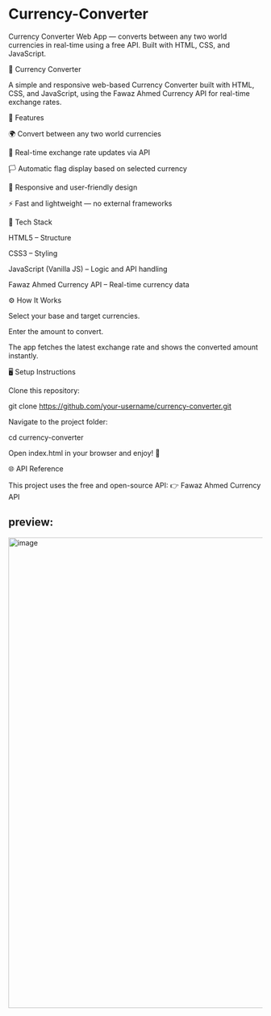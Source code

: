 # Currency-Converter
Currency Converter Web App — converts between any two world currencies in real-time using a free API. Built with HTML, CSS, and JavaScript.


💱 Currency Converter

A simple and responsive web-based Currency Converter built with HTML, CSS, and JavaScript, using the Fawaz Ahmed Currency API for real-time exchange rates.

🚀 Features

🌍 Convert between any two world currencies

🔁 Real-time exchange rate updates via API

🏳️ Automatic flag display based on selected currency

📱 Responsive and user-friendly design

⚡ Fast and lightweight — no external frameworks

🧩 Tech Stack

HTML5 – Structure

CSS3 – Styling

JavaScript (Vanilla JS) – Logic and API handling

Fawaz Ahmed Currency API – Real-time currency data

⚙️ How It Works

Select your base and target currencies.

Enter the amount to convert.

The app fetches the latest exchange rate and shows the converted amount instantly.

🖥️ Setup Instructions

Clone this repository:

git clone https://github.com/your-username/currency-converter.git


Navigate to the project folder:

cd currency-converter


Open index.html in your browser and enjoy! 🎉

🌐 API Reference

This project uses the free and open-source API:
👉 Fawaz Ahmed Currency API

## preview:

<img width="1919" height="933" alt="image" src="https://github.com/user-attachments/assets/6474e955-9a7a-4fe3-8b9a-538518d3797e" />
